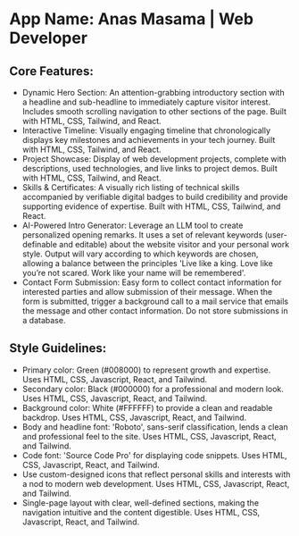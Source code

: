 # **App Name**: Anas Masama | Web Developer

## Core Features:

- Dynamic Hero Section: An attention-grabbing introductory section with a headline and sub-headline to immediately capture visitor interest. Includes smooth scrolling navigation to other sections of the page. Built with HTML, CSS, Tailwind, and React.
- Interactive Timeline: Visually engaging timeline that chronologically displays key milestones and achievements in your tech journey. Built with HTML, CSS, Tailwind, and React.
- Project Showcase: Display of web development projects, complete with descriptions, used technologies, and live links to project demos. Built with HTML, CSS, Tailwind, and React.
- Skills & Certificates: A visually rich listing of technical skills accompanied by verifiable digital badges to build credibility and provide supporting evidence of expertise. Built with HTML, CSS, Tailwind, and React.
- AI-Powered Intro Generator: Leverage an LLM tool to create personalized opening remarks. It uses a set of relevant keywords (user-definable and editable) about the website visitor and your personal work style. Output will vary according to which keywords are chosen, allowing a balance between the principles 'Live like a king. Love like you’re not scared. Work like your name will be remembered'.
- Contact Form Submission: Easy form to collect contact information for interested parties and allow submission of their message. When the form is submitted, trigger a background call to a mail service that emails the message and other contact information. Do not store submissions in a database.

## Style Guidelines:

- Primary color: Green (#008000) to represent growth and expertise. Uses HTML, CSS, Javascript, React, and Tailwind.
- Secondary color: Black (#000000) for a professional and modern look. Uses HTML, CSS, Javascript, React, and Tailwind.
- Background color: White (#FFFFFF) to provide a clean and readable backdrop. Uses HTML, CSS, Javascript, React, and Tailwind.
- Body and headline font: 'Roboto', sans-serif classification, lends a clean and professional feel to the site. Uses HTML, CSS, Javascript, React, and Tailwind.
- Code font: 'Source Code Pro' for displaying code snippets. Uses HTML, CSS, Javascript, React, and Tailwind.
- Use custom-designed icons that reflect personal skills and interests with a nod to modern web development. Uses HTML, CSS, Javascript, React, and Tailwind.
- Single-page layout with clear, well-defined sections, making the navigation intuitive and the content digestible. Uses HTML, CSS, Javascript, React, and Tailwind.